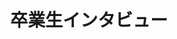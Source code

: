 ---
layout: page_career_interview_index
title: 卒業生インタビュー
permalink: /career/interview/
category: career
sort: 3
---